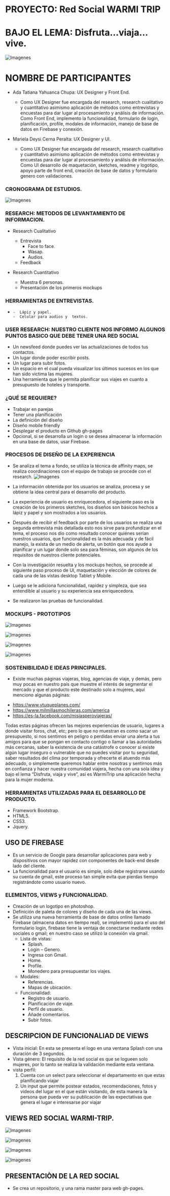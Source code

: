 # PROYECTO: Red Social WARMI TRIP
# BAJO EL LEMA: Disfruta…viaja…vive.

![Imagenes](assets/img/logomujerchica.png) 

# NOMBRE DE PARTICIPANTES

*   Ada Tatiana Yahuanca Chupa: UX Designer y Front End.
    -   Como UX Designer fue encargada del research, research cualitativo y cuantitativo asimismo aplicación de métodos como entrevistas y encuestas para dar lugar al procesamiento y análisis de información. Como Front End, implemento la funcionalidad, formulario de login, planificación, profile, modales de información, manejo de base de datos en Firebase y conexión.


*   Mariela Deysi Cerna Peralta: UX Designer y UI.
    -   Como UX Designer fue encargada del research, research cualitativo y cuantitativo asimismo aplicación de métodos como entrevistas y encuestas para dar lugar al procesamiento y análisis de información. Como UI desarrollo de maquetación, sketches, readme y logotipo, apoyo parte de front end, creación de base de datos y formulario genero con validaciones.

### CRONOGRAMA DE ESTUDIOS.
![Imagenes](assets/img/cronograma.png) 

    
### RESEARCH: METODOS DE LEVANTAMIENTO DE INFORMACION.
*   Research Cualitativo
      -  Entrevista
         -   Face to face.
         -   Wasap.
         -   Audios.
      -  Feedback

*   Research Cuantitativo
      - Muestra 6 personas.
      -  Presentación de los primeros mockups

### HERRAMIENTAS DE ENTREVISTAS.
*     -  Lápiz y papel.
      -  Celular para audios y  textos.      
    
### USER RESEARCH: NUESTRO CLIENTE NOS INFORMO ALGUNOS PUNTOS BASICO QUE DEBE TENER UNA RED SOCIAL

*   Un newsfeed donde puedes ver las actualizaciones de todos tus contactos.
*   Un lugar donde poder escribir posts.
*   Un lugar para subir fotos.
*   Un espacio en el cual pueda visualizar los últimos sucesos en los que han sido victima las mujeres.
*   Una herramienta que le permita planificar sus viajes en cuanto a presupuesto de hoteles y transporte.

### ¿QUÉ SE REQUIERE?
*   Trabajar en parejas
*   Tener una planificación
*   La definición del diseño
*   Diseño mobile friendly
*   Desplegar el producto en Github gh-pages
*   Opcional, si se desarrolla un login o se desea almacenar la información en una base de datos, usar Firebase.

### PROCESOS DE DISEÑO DE LA EXPERIENCIA

-   Se analiza el tema a fondo, se utiliza la técnica de affinity maps, se realiza coordinaciones con el equipo de trabajo se procede con el research.
![Imagenes](assets/img/affinity-maps.png) 

-   La información obtenida por los usuarios se analiza, procesa y se obtiene la idea central para el desarrollo del producto.
-   La experiencia de usuario es enriquecedora, el siguiente paso es la creación de los primeros sketches, los diseños son básicos hechos a lápiz y papel y son mostrados a los usuarios.
-   Después de recibir el feedback por parte de los usuarios se realiza una segunda entrevista más detallada esto nos sirve para profundizar en el tema, el proceso nos dio como resultado conocer quiénes serían nuestros usuarios, que funcionalidad es la más adecuada y de fácil manejo, la exista  de un medio de alerta, un botón que nos ayude a planificar y un lugar donde solo sea para féminas, son algunos de los requisitos de nuestros cliente potenciales.
-   Con la investigación resuelta y los mockups hechos, se procede al siguiente paso proceso de UI, maquetación y elección de colores de cada una de las vistas desktop Tablet y Mobile.
-   Luego se le adiciona funcionalidad, rapidez y simpleza, que sea entendible al usuario y su experiencia sea enriquecedora.
-   Se realizaron las pruebas de funcionalidad.

### MOCKUPS - PROTOTIPOS

![Imagenes](assets/img/view-splash-genero.png) 

![Imagenes](assets/img/view-home.png) 

![Imagenes](assets/img/view-profile.png) 

![Imagenes](assets/img/view-planning.png) 

### SOSTENIBILIDAD E IDEAS PRINCIPALES.
*   Existe muchas páginas viajeras, blog, agencias de viaje, y demás, pero muy pocas en nuestro país que muestre el interés de segmentar el mercado y que el producto este destinado solo a mujeres, aquí menciono algunas páginas:
-   https://www.ytuqueplanes.com/
-   https://www.milmillasmochileras.com/america
-   https://es-la.facebook.com/misiasperoviajeras/

Todas estas páginas ofrecen las mejores experiencias de usuario, lugares a donde visitar foros, chat, etc; pero lo que no muestran es como sacar un presupuesto, si nos sentimos en peligro o perdidas enviar una alerta a tus amigos para que se pongan en contacto contigo o llamar a las autoridades más cercanas, saber la existencia de una catástrofe o conocer si existe algún lugar inseguro o vulnerable que no puedes visitar por tu seguridad, saber resultados del clima por temporada y ofrecerte el atuendo más adecuado, o simplemente queremos hablar entre nosotras y sentirnos más en confianza y hacer nuestra comunidad viajera, hecha con una sola idea y bajo el lema “Disfruta, viaja y vive”, así es WarmiTrip una aplicación hecha para la mujer moderna.

### HERRAMIENTAS UTILIZADAS PARA EL DESARROLLO DE PRODUCTO.
*   Framework Bootstrap.
*   HTML5.
*   CSS3.
*   Jquery.

## USO DE FIREBASE

*   Es un servicio de Google para desarrollar aplicaciones para web y dispositivos con mayor rapidez con componentes de back-end desde lado del cliente.
*   La funcionalidad para el usuario es simple, solo debe registrarse usando su cuenta de gmail, este proceso tan simple evita que pierdas tiempo registrándote como usuario nuevo. 

### ELEMENTOS, VIEWS y FUNCIONALIDAD.
*   Creación de un logotipo en photoshop.
*   Definición de paleta de colores y diseño de cada una de las views.
*   Se utiliza una nueva herramienta de base de datos online llamado  Firebase (almacena datos en tiempo real), se implementó para el uso del formulario login, firebase tiene la ventaja de conectarse mediante redes sociales o gmail; en nuestro caso se utilizó la conexión vía gmail.
    -   Lista de vistas:
        -   Splash.
        -   Login – Genero.
        -   Ingresa con Gmail. 
        -   Home.
        -   Profile.
        -   Monedero para presupuestar los viajes.
    -   Modales:
        -   Referencias.
        -   Mapas de ubicación.
    -   Funcionalidad:
        -   Registro de usuario.
        -   Planificación de viaje.
        -   Perfil de usuario.
        -   Añade comentarios.
        -   Subir fotos.

## DESCRIPCION DE FUNCIONALIAD DE VIEWS

-   Vista inicial: En esta se presenta el logo en una ventana Splash con una duración de 3 segundos.
-   Vista género: El requisito de la red social es que se logueen solo mujeres, por lo tanto se realiza la validación mediante esta ventana.
-   vista perfil:  
    1. Cuenta con un select para seleccionar el departamento en que estas planificando viajar
    2. Un input  que permite  postear estados, recomendaciones, fotos y videos del lugar en el que están visitando, de esta manera la persona  que pueda ver su publicación de las expectativas que genera el lugar e interesarse por viajar

## VIEWS RED SOCIAL WARMI-TRIP.
![Imagenes](assets/img/pg-splasg-genero-gogle.png) 

![Imagenes](assets/img/pg-home.png) 

![Imagenes](assets/img/pg-profile.png) 

![Imagenes](assets/img/pg-planning.png) 

## PRESENTACIÒN DE LA RED SOCIAL
- Se crea un repositorio, y una rama master para web gh-pages.




